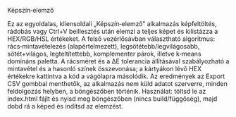 Képszín‑elemző

Ez az egyoldalas, kliensoldali „Képszín‑elemző” alkalmazás képfeltöltés, rádobás vagy Ctrl+V beillesztés után elemzi a teljes képet és kilistázza a HEX/RGB/HSL értékeket.
A felső vezérlősávban választható algoritmus: rács‑mintavételezés (alapértelmezett), legsötétebb/legvilágosabb, sötét+világos, legteltítettebb, komplementer párok, illetve k‑means domináns paletta.
A rácsméret és a ΔE tolerancia állításával szabályozható a mintavétel és a hasonló színek összevonása; a kártyákon lévő HEX értékekre kattintva a kód a vágólapra másolódik.
Az eredmények az Export CSV gombbal menthetők, az alkalmazás nem küld adatot szerverre, minden feldolgozás helyben, a böngészőben történik.
Használat: töltsd le az index.html fájlt és nyisd meg böngészőben (nincs build/függőség), majd dobd rá a képed és indítsd az elemzést.
